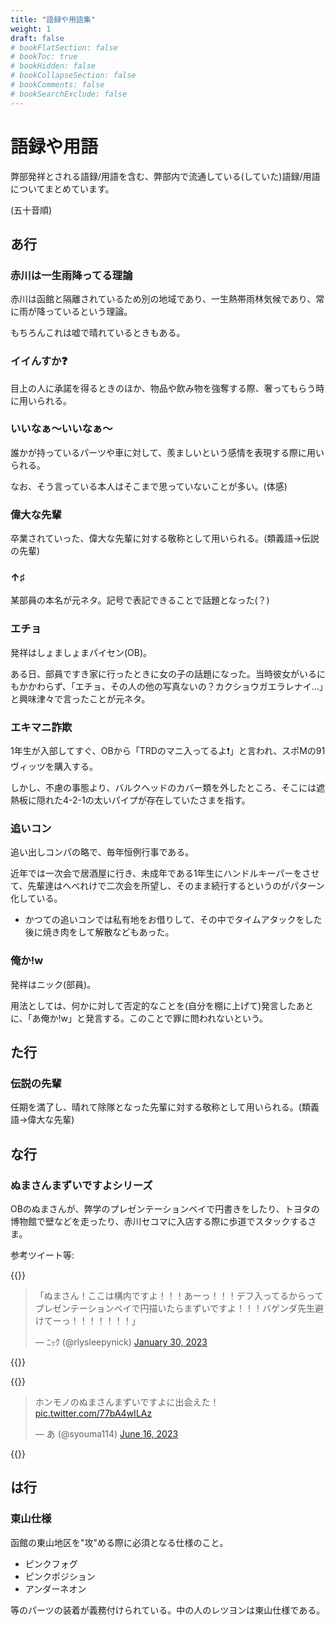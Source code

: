 ```yaml
---
title: "語録や用語集"
weight: 1
draft: false
# bookFlatSection: false
# bookToc: true
# bookHidden: false
# bookCollapseSection: false
# bookComments: false
# bookSearchExclude: false
---
```


# 語録や用語

弊部発祥とされる語録/用語を含む、弊部内で流通している(していた)語録/用語についてまとめています。

(五十音順)

## あ行

### 赤川は一生雨降ってる理論

赤川は函館と隔離されているため別の地域であり、一生熱帯雨林気候であり、常に雨が降っているという理論。

もちろんこれは嘘で晴れているときもある。

### イイんすか❓

目上の人に承諾を得るときのほか、物品や飲み物を強奪する際、奢ってもらう時に用いられる。

### いいなぁ〜いいなぁ〜

誰かが持っているパーツや車に対して、羨ましいという感情を表現する際に用いられる。

なお、そう言っている本人はそこまで思っていないことが多い。(体感)

### 偉大な先輩

卒業されていった、偉大な先輩に対する敬称として用いられる。(類義語→伝説の先輩)

### ↑♯

某部員の本名が元ネタ。記号で表記できることで話題となった(？)

### エチョ

発祥はしょましょまパイセン(OB)。

ある日、部員ですき家に行ったときに女の子の話題になった。当時彼女がいるにもかかわらず、「エチョ、その人の他の写真ないの？カクショウガエラレナイ...」と興味津々で言ったことが元ネタ。

### エキマニ詐欺

1年生が入部してすぐ、OBから「TRDのマニ入ってるよ❗」と言われ、スポMの91ヴィッツを購入する。

しかし、不慮の事態より、バルクヘッドのカバー類を外したところ、そこには遮熱板に隠れた4-2-1の太いパイプが存在していたさまを指す。

### 追いコン

追い出しコンパの略で、毎年恒例行事である。

近年では一次会で居酒屋に行き、未成年である1年生にハンドルキーパーをさせて、先輩達はへべれけで二次会を所望し、そのまま続行するというのがパターン化している。

- かつての追いコンでは私有地をお借りして、その中でタイムアタックをした後に焼き肉をして解散などもあった。

### 俺か!w

発祥はニック(部員)。

用法としては、何かに対して否定的なことを(自分を棚に上げて)発言したあとに、「あ俺か!w」と発言する。このことで罪に問われないという。

## た行

### 伝説の先輩

任期を満了し、晴れて除隊となった先輩に対する敬称として用いられる。(類義語→偉大な先輩)

## な行

### ぬまさんまずいですよシリーズ

OBのぬまさんが、弊学のプレゼンテーションベイで円書きをしたり、トヨタの博物館で壁などを走ったり、赤川セコマに入店する際に歩道でスタックするさま。

参考ツイート等:

{{<rawhtml>}}
<blockquote class="twitter-tweet"><p lang="ja" dir="ltr">「ぬまさん！ここは構内ですよ！！！あーっ！！！デフ入ってるからってプレゼンテーションベイで円描いたらまずいですよ！！！バゲンダ先生避けてーっ！！！！！！！」</p>&mdash; ﾆｯｸ (@rlysleepynick) <a href="https://twitter.com/rlysleepynick/status/1620133619338706944?ref_src=twsrc%5Etfw">January 30, 2023</a></blockquote> <script async src="https://platform.twitter.com/widgets.js" charset="utf-8"></script>
{{</rawhtml>}}

{{<rawhtml>}}
<blockquote class="twitter-tweet"><p lang="ja" dir="ltr">ホンモノのぬまさんまずいですよに出会えた！ <a href="https://t.co/77bA4wILAz">pic.twitter.com/77bA4wILAz</a></p>&mdash; あ (@syouma114) <a href="https://twitter.com/syouma114/status/1669579910887936000?ref_src=twsrc%5Etfw">June 16, 2023</a></blockquote> <script async src="https://platform.twitter.com/widgets.js" charset="utf-8"></script>
{{</rawhtml>}}

## は行

### 東山仕様

函館の東山地区を"攻"める際に必須となる仕様のこと。

- ピンクフォグ
- ピンクポジション
- アンダーネオン

等のパーツの装着が義務付けられている。中の人のレツヨンは東山仕様である。


